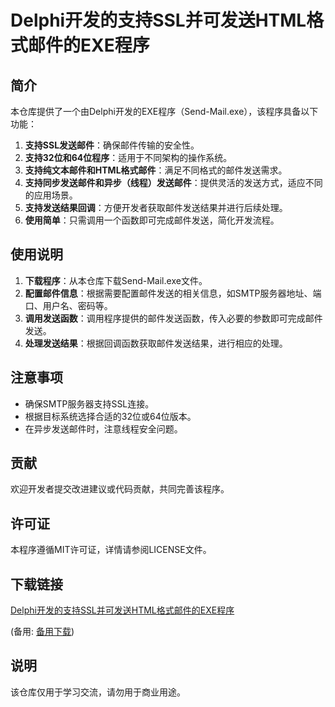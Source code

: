 # Delphi开发的支持SSL并可发送HTML格式邮件的EXE程序

## 简介

本仓库提供了一个由Delphi开发的EXE程序（Send-Mail.exe），该程序具备以下功能：

1. **支持SSL发送邮件**：确保邮件传输的安全性。
2. **支持32位和64位程序**：适用于不同架构的操作系统。
3. **支持纯文本邮件和HTML格式邮件**：满足不同格式的邮件发送需求。
4. **支持同步发送邮件和异步（线程）发送邮件**：提供灵活的发送方式，适应不同的应用场景。
5. **支持发送结果回调**：方便开发者获取邮件发送结果并进行后续处理。
6. **使用简单**：只需调用一个函数即可完成邮件发送，简化开发流程。

## 使用说明

1. **下载程序**：从本仓库下载Send-Mail.exe文件。
2. **配置邮件信息**：根据需要配置邮件发送的相关信息，如SMTP服务器地址、端口、用户名、密码等。
3. **调用发送函数**：调用程序提供的邮件发送函数，传入必要的参数即可完成邮件发送。
4. **处理发送结果**：根据回调函数获取邮件发送结果，进行相应的处理。

## 注意事项

- 确保SMTP服务器支持SSL连接。
- 根据目标系统选择合适的32位或64位版本。
- 在异步发送邮件时，注意线程安全问题。

## 贡献

欢迎开发者提交改进建议或代码贡献，共同完善该程序。

## 许可证

本程序遵循MIT许可证，详情请参阅LICENSE文件。

## 下载链接
[Delphi开发的支持SSL并可发送HTML格式邮件的EXE程序](https://pan.quark.cn/s/8383dde720c7) 

(备用: [备用下载](https://pan.baidu.com/s/1jfwri7J0IyfWhJ0Vo5eSDQ?pwd=1234))

## 说明

该仓库仅用于学习交流，请勿用于商业用途。
